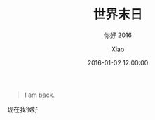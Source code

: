 ﻿---
layout:     post
title:      "世界末日"
subtitle:   "你好 2016"
date:       2016-01-02 12:00:00
author:     "Xiao"
header-img: "img/post-bg-2015.jpg"
tags:
    - Life
---

>I am back.

现在我很好